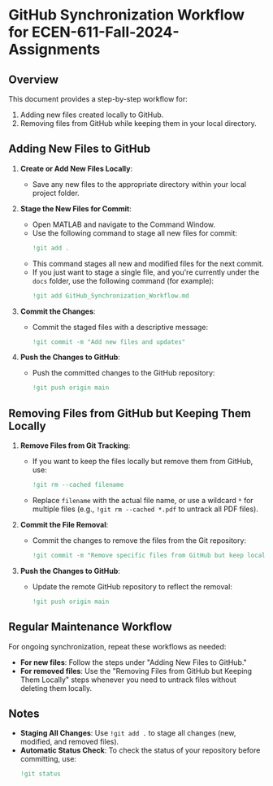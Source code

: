 # GitHub Synchronization Workflow for ECEN-611-Fall-2024-Assignments

## Overview
This document provides a step-by-step workflow for:
1. Adding new files created locally to GitHub.
2. Removing files from GitHub while keeping them in your local directory.

## Adding New Files to GitHub
1. **Create or Add New Files Locally**:
   - Save any new files to the appropriate directory within your local project folder.

2. **Stage the New Files for Commit**:
   - Open MATLAB and navigate to the Command Window.
   - Use the following command to stage all new files for commit:
     ```matlab
     !git add .
     ```
   - This command stages all new and modified files for the next commit.
   - If you just want to stage a single file, and you're currently under the `docs` folder, use the following command (for example):
     ```matlab
     !git add GitHub_Synchronization_Workflow.md
     ```

3. **Commit the Changes**:
   - Commit the staged files with a descriptive message:
     ```matlab
     !git commit -m "Add new files and updates"
     ```

4. **Push the Changes to GitHub**:
   - Push the committed changes to the GitHub repository:
     ```matlab
     !git push origin main
     ```

## Removing Files from GitHub but Keeping Them Locally
1. **Remove Files from Git Tracking**:
   - If you want to keep the files locally but remove them from GitHub, use:
     ```matlab
     !git rm --cached filename
     ```
   - Replace `filename` with the actual file name, or use a wildcard `*` for multiple files (e.g., `!git rm --cached *.pdf` to untrack all PDF files).

2. **Commit the File Removal**:
   - Commit the changes to remove the files from the Git repository:
     ```matlab
     !git commit -m "Remove specific files from GitHub but keep locally"
     ```

3. **Push the Changes to GitHub**:
   - Update the remote GitHub repository to reflect the removal:
     ```matlab
     !git push origin main
     ```

## Regular Maintenance Workflow
For ongoing synchronization, repeat these workflows as needed:
- **For new files**: Follow the steps under "Adding New Files to GitHub."
- **For removed files**: Use the "Removing Files from GitHub but Keeping Them Locally" steps whenever you need to untrack files without deleting them locally.

## Notes
- **Staging All Changes**: Use `!git add .` to stage all changes (new, modified, and removed files).
- **Automatic Status Check**: To check the status of your repository before committing, use:
  ```matlab
  !git status
